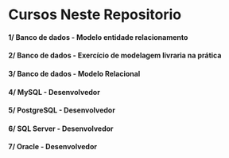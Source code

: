 # Cursos Neste Repositorio
#### 1/ Banco de dados - Modelo entidade relacionamento
#### 2/ Banco de dados -  Exercício de modelagem livraria na prática
#### 3/ Banco de dados -  Modelo Relacional
#### 4/ MySQL - Desenvolvedor
#### 5/ PostgreSQL - Desenvolvedor
#### 6/ SQL Server - Desenvolvedor
#### 7/ Oracle - Desenvolvedor
